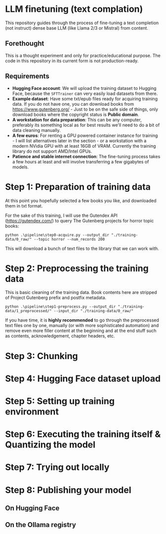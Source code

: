 # LLM finetuning (text complation)
This repository guides through the process of fine-tuning a text completion (not instruct) dense base LLM (like Llama 2/3 or Mistral) from content.

## Forethought
This is a thought experiment and only for practice/educational purpose. The code in this repository in its current form is not production-ready.

## Requirements
- **Hugging Face account**: We will upload the training dataset to Hugging Face, because the `SFTTrainer` can very easily load datasets from there.
- **Example dataset**: Have some txt/epub files ready for acquiring training data. If you do not have one, you can download books from https://www.gutenberg.org/ - Just to be on the safe side of things, only download books where the copyright status is **Public domain**.
- **A workstation for data preparation**: This can be any computer, preferably its something local as for best results we'll need to do a bit of data cleaning manually.
- **A few euros**: For renting a GPU powered container instance for training - I will list alternatives later in the section - or a workstation with a modern NVidia GPU with at least 16GB of VRAM. Currently the training library do not support AMD/Intel GPUs.
- **Patience and stable internet connection**: The fine-tuning process takes a few hours at least and will involve transferring a few gigabytes of models.


# Step 1: Preparation of training data
At this point you hopefully selected a few books you like, and downloaded them in txt format.

For the sake of this training, I will use the Gutendex API (https://gutendex.com/) to query The Gutenberg projects for horror topic books:

`python .\pipeline\step0-acquire.py --output_dir "./training-data/0_raw/" --topic horror --num_records 200`

This will download a bunch of text files to the library that we can work with.

# Step 2: Preprocessing the training data
This is basic cleaning of the training data. Book contents here are stripped of Project Gutenberg prefix and postfix metadata. 

`python .\pipeline\step1-preprocess.py --output_dir "./training-data/1_preprocessed/" --input_dir "./training-data/0_raw/"`

If you have time, it is **highly recommended** to go through the preprocessed text files one by one, manually (or with more sophisticated automation) and remove even more filler content at the beginning and at the end stuff such as contents, acknowledgement, chapter headers, etc.

# Step 3: Chunking

# Step 4: Hugging Face dataset upload

# Step 5: Setting up training environment

# Step 6: Executing the training itself & Quantizing the model

# Step 7: Trying out locally


# Step 8: Publishing your model
## On Hugging Face

## On the Ollama registry 